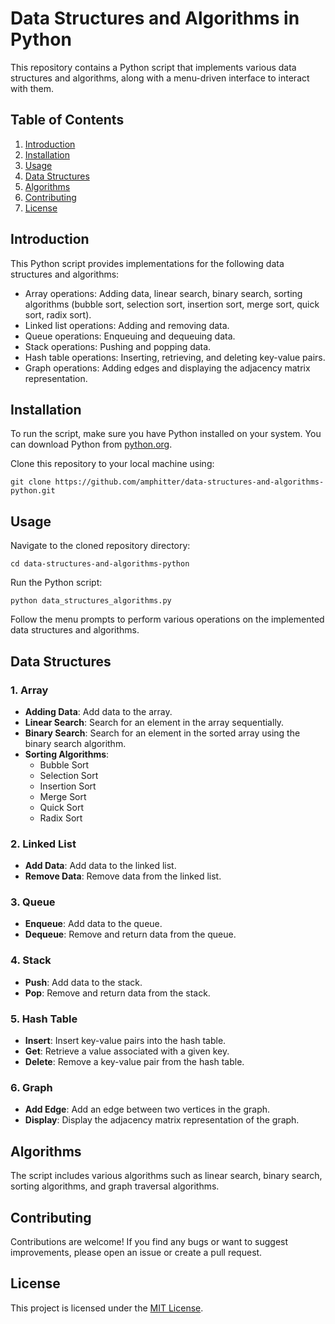 
# Data Structures and Algorithms in Python

This repository contains a Python script that implements various data structures and algorithms, along with a menu-driven interface to interact with them.

## Table of Contents

1. [Introduction](#introduction)
2. [Installation](#installation)
3. [Usage](#usage)
4. [Data Structures](#data-structures)
5. [Algorithms](#algorithms)
6. [Contributing](#contributing)
7. [License](#license)

## Introduction

This Python script provides implementations for the following data structures and algorithms:

- Array operations: Adding data, linear search, binary search, sorting algorithms (bubble sort, selection sort, insertion sort, merge sort, quick sort, radix sort).
- Linked list operations: Adding and removing data.
- Queue operations: Enqueuing and dequeuing data.
- Stack operations: Pushing and popping data.
- Hash table operations: Inserting, retrieving, and deleting key-value pairs.
- Graph operations: Adding edges and displaying the adjacency matrix representation.

## Installation

To run the script, make sure you have Python installed on your system. You can download Python from [python.org](https://www.python.org/downloads/).

Clone this repository to your local machine using:

```
git clone https://github.com/amphitter/data-structures-and-algorithms-python.git
```

## Usage

Navigate to the cloned repository directory:

```
cd data-structures-and-algorithms-python
```

Run the Python script:

```
python data_structures_algorithms.py
```

Follow the menu prompts to perform various operations on the implemented data structures and algorithms.

## Data Structures

### 1. Array

- **Adding Data**: Add data to the array.
- **Linear Search**: Search for an element in the array sequentially.
- **Binary Search**: Search for an element in the sorted array using the binary search algorithm.
- **Sorting Algorithms**:
  - Bubble Sort
  - Selection Sort
  - Insertion Sort
  - Merge Sort
  - Quick Sort
  - Radix Sort

### 2. Linked List

- **Add Data**: Add data to the linked list.
- **Remove Data**: Remove data from the linked list.

### 3. Queue

- **Enqueue**: Add data to the queue.
- **Dequeue**: Remove and return data from the queue.

### 4. Stack

- **Push**: Add data to the stack.
- **Pop**: Remove and return data from the stack.

### 5. Hash Table

- **Insert**: Insert key-value pairs into the hash table.
- **Get**: Retrieve a value associated with a given key.
- **Delete**: Remove a key-value pair from the hash table.

### 6. Graph

- **Add Edge**: Add an edge between two vertices in the graph.
- **Display**: Display the adjacency matrix representation of the graph.

## Algorithms

The script includes various algorithms such as linear search, binary search, sorting algorithms, and graph traversal algorithms.

## Contributing

Contributions are welcome! If you find any bugs or want to suggest improvements, please open an issue or create a pull request.

## License

This project is licensed under the [MIT License](LICENSE).
